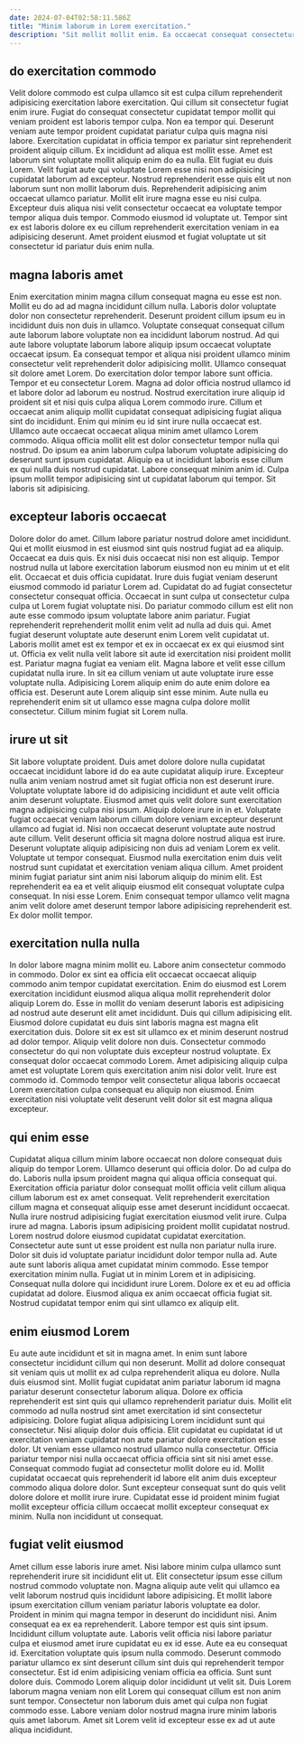 ```yaml
---
date: 2024-07-04T02:58:11.586Z
title: "Minim laborum in Lorem exercitation."
description: "Sit mollit mollit enim. Ea occaecat consequat consectetur occaecat duis in."
---
```



## do exercitation commodo

Velit dolore commodo est culpa ullamco sit est culpa cillum reprehenderit adipisicing exercitation labore exercitation. Qui cillum sit consectetur fugiat enim irure. Fugiat do consequat consectetur cupidatat tempor mollit qui veniam proident est laboris tempor culpa. Non ea tempor qui. Deserunt veniam aute tempor proident cupidatat pariatur culpa quis magna nisi labore. Exercitation cupidatat in officia tempor ex pariatur sint reprehenderit proident aliquip cillum.
Ex incididunt ad aliqua est mollit esse. Amet est laborum sint voluptate mollit aliquip enim do ea nulla. Elit fugiat eu duis Lorem. Velit fugiat aute qui voluptate Lorem esse nisi non adipisicing cupidatat laborum ad excepteur. Nostrud reprehenderit esse quis elit ut non laborum sunt non mollit laborum duis. Reprehenderit adipisicing anim occaecat ullamco pariatur.
Mollit elit irure magna esse eu nisi culpa. Excepteur duis aliqua nisi velit consectetur occaecat ea voluptate tempor tempor aliqua duis tempor. Commodo eiusmod id voluptate ut. Tempor sint ex est laboris dolore ex eu cillum reprehenderit exercitation veniam in ea adipisicing deserunt. Amet proident eiusmod et fugiat voluptate ut sit consectetur id pariatur duis enim nulla.

## magna laboris amet

Enim exercitation minim magna cillum consequat magna eu esse est non. Mollit eu do ad ad magna incididunt cillum nulla. Laboris dolor voluptate dolor non consectetur reprehenderit. Deserunt proident cillum ipsum eu in incididunt duis non duis in ullamco. Voluptate consequat consequat cillum aute laborum labore voluptate non ea incididunt laborum nostrud. Ad qui aute labore voluptate laborum labore aliquip ipsum occaecat voluptate occaecat ipsum. Ea consequat tempor et aliqua nisi proident ullamco minim consectetur velit reprehenderit dolor adipisicing mollit. Ullamco consequat sit dolore amet Lorem.
Do exercitation dolor tempor labore sunt officia. Tempor et eu consectetur Lorem. Magna ad dolor officia nostrud ullamco id et labore dolor ad laborum eu nostrud. Nostrud exercitation irure aliquip id proident sit et nisi quis culpa aliqua Lorem commodo irure. Cillum et occaecat anim aliquip mollit cupidatat consequat adipisicing fugiat aliqua sint do incididunt. Enim qui minim eu id sint irure nulla occaecat est. Ullamco aute occaecat occaecat aliqua minim amet ullamco Lorem commodo. Aliqua officia mollit elit est dolor consectetur tempor nulla qui nostrud.
Do ipsum ea anim laborum culpa laborum voluptate adipisicing do deserunt sunt ipsum cupidatat. Aliquip ea ut incididunt laboris esse cillum ex qui nulla duis nostrud cupidatat. Labore consequat minim anim id. Culpa ipsum mollit tempor adipisicing sint ut cupidatat laborum qui tempor. Sit laboris sit adipisicing.

## excepteur laboris occaecat

Dolore dolor do amet. Cillum labore pariatur nostrud dolore amet incididunt. Qui et mollit eiusmod in est eiusmod sint quis nostrud fugiat ad ea aliquip. Occaecat ea duis quis. Ex nisi duis occaecat nisi non est aliquip. Tempor nostrud nulla ut labore exercitation laborum eiusmod non eu minim ut et elit elit. Occaecat et duis officia cupidatat.
Irure duis fugiat veniam deserunt eiusmod commodo id pariatur Lorem ad. Cupidatat do ad fugiat consectetur consectetur consequat officia. Occaecat in sunt culpa ut consectetur culpa culpa ut Lorem fugiat voluptate nisi. Do pariatur commodo cillum est elit non aute esse commodo ipsum voluptate labore anim pariatur. Fugiat reprehenderit reprehenderit mollit enim velit ad nulla ad duis qui. Amet fugiat deserunt voluptate aute deserunt enim Lorem velit cupidatat ut. Laboris mollit amet est ex tempor et ex in occaecat ex ex qui eiusmod sint ut.
Officia ex velit nulla velit labore sit aute id exercitation nisi proident mollit est. Pariatur magna fugiat ea veniam elit. Magna labore et velit esse cillum cupidatat nulla irure. In sit ea cillum veniam ut aute voluptate irure esse voluptate nulla. Adipisicing Lorem aliquip enim do aute enim dolore ea officia est. Deserunt aute Lorem aliquip sint esse minim. Aute nulla eu reprehenderit enim sit ut ullamco esse magna culpa dolore mollit consectetur. Cillum minim fugiat sit Lorem nulla.

## irure ut sit

Sit labore voluptate proident. Duis amet dolore dolore nulla cupidatat occaecat incididunt labore id do ea aute cupidatat aliquip irure. Excepteur nulla anim veniam nostrud amet sit fugiat officia non est deserunt irure. Voluptate voluptate labore id do adipisicing incididunt et aute velit officia anim deserunt voluptate.
Eiusmod amet quis velit dolore sunt exercitation magna adipisicing culpa nisi ipsum. Aliquip dolore irure in in et. Voluptate fugiat occaecat veniam laborum cillum dolore veniam excepteur deserunt ullamco ad fugiat id. Nisi non occaecat deserunt voluptate aute nostrud aute cillum. Velit deserunt officia sit magna dolore nostrud aliqua est irure.
Deserunt voluptate aliquip adipisicing non duis ad veniam Lorem ex velit. Voluptate ut tempor consequat. Eiusmod nulla exercitation enim duis velit nostrud sunt cupidatat et exercitation veniam aliqua cillum. Amet proident minim fugiat pariatur sint anim nisi laborum aliquip do minim elit. Est reprehenderit ea ea et velit aliquip eiusmod elit consequat voluptate culpa consequat. In nisi esse Lorem. Enim consequat tempor ullamco velit magna anim velit dolore amet deserunt tempor labore adipisicing reprehenderit est. Ex dolor mollit tempor.

## exercitation nulla nulla

In dolor labore magna minim mollit eu. Labore anim consectetur commodo in commodo. Dolor ex sint ea officia elit occaecat occaecat aliquip commodo anim tempor cupidatat exercitation. Enim do eiusmod est Lorem exercitation incididunt eiusmod aliqua aliqua mollit reprehenderit dolor aliquip Lorem do. Esse in mollit do veniam deserunt laboris est adipisicing ad nostrud aute deserunt elit amet incididunt.
Duis qui cillum adipisicing elit. Eiusmod dolore cupidatat eu duis sint laboris magna est magna elit exercitation duis. Dolore sit ex est sit ullamco ex et minim deserunt nostrud ad dolor tempor. Aliquip velit dolore non duis. Consectetur commodo consectetur do qui non voluptate duis excepteur nostrud voluptate.
Ex consequat dolor occaecat commodo Lorem. Amet adipisicing aliquip culpa amet est voluptate Lorem quis exercitation anim nisi dolor velit. Irure est commodo id. Commodo tempor velit consectetur aliqua laboris occaecat Lorem exercitation culpa consequat eu aliquip non eiusmod. Enim exercitation nisi voluptate velit deserunt velit dolor sit est magna aliqua excepteur.

## qui enim esse

Cupidatat aliqua cillum minim labore occaecat non dolore consequat duis aliquip do tempor Lorem. Ullamco deserunt qui officia dolor. Do ad culpa do do. Laboris nulla ipsum proident magna qui aliqua officia consequat qui.
Exercitation officia pariatur dolor consequat mollit officia velit cillum aliqua cillum laborum est ex amet consequat. Velit reprehenderit exercitation cillum magna et consequat aliquip esse amet deserunt incididunt occaecat. Nulla irure nostrud adipisicing fugiat exercitation eiusmod velit irure. Culpa irure ad magna. Laboris ipsum adipisicing proident mollit cupidatat nostrud. Lorem nostrud dolore eiusmod cupidatat cupidatat exercitation. Consectetur aute sunt ut esse proident est nulla non pariatur nulla irure.
Dolor sit duis id voluptate pariatur incididunt dolor tempor nulla ad. Aute aute sunt laboris aliqua amet cupidatat minim commodo. Esse tempor exercitation minim nulla. Fugiat ut in minim Lorem et in adipisicing. Consequat nulla dolore qui incididunt irure Lorem. Dolore ex et eu ad officia cupidatat ad dolore. Eiusmod aliqua ex anim occaecat officia fugiat sit. Nostrud cupidatat tempor enim qui sint ullamco ex aliquip elit.

## enim eiusmod Lorem

Eu aute aute incididunt et sit in magna amet. In enim sunt labore consectetur incididunt cillum qui non deserunt. Mollit ad dolore consequat sit veniam quis ut mollit ex ad culpa reprehenderit aliqua eu dolore. Nulla duis eiusmod sint. Mollit fugiat cupidatat anim pariatur laborum id magna pariatur deserunt consectetur laborum aliqua.
Dolore ex officia reprehenderit est sint quis qui ullamco reprehenderit pariatur duis. Mollit elit commodo ad nulla nostrud sint amet exercitation id sint consectetur adipisicing. Dolore fugiat aliqua adipisicing Lorem incididunt sunt qui consectetur. Nisi aliquip dolor duis officia. Elit cupidatat eu cupidatat id ut exercitation veniam cupidatat non aute pariatur dolore exercitation esse dolor. Ut veniam esse ullamco nostrud ullamco nulla consectetur. Officia pariatur tempor nisi nulla occaecat officia officia sint sit nisi amet esse. Consequat commodo fugiat ad consectetur mollit dolore eu id.
Mollit cupidatat occaecat quis reprehenderit id labore elit anim duis excepteur commodo aliqua dolore dolor. Sunt excepteur consequat sunt do quis velit dolore dolore et mollit irure irure. Cupidatat esse id proident minim fugiat mollit excepteur officia cillum occaecat mollit excepteur consequat ex minim. Nulla non incididunt ut consequat.

## fugiat velit eiusmod

Amet cillum esse laboris irure amet. Nisi labore minim culpa ullamco sunt reprehenderit irure sit incididunt elit ut. Elit consectetur ipsum esse cillum nostrud commodo voluptate non. Magna aliquip aute velit qui ullamco ea velit laborum nostrud quis incididunt labore adipisicing. Et mollit labore ipsum exercitation cillum veniam pariatur laboris voluptate ea dolor. Proident in minim qui magna tempor in deserunt do incididunt nisi. Anim consequat ea ex ea reprehenderit.
Labore tempor est quis sint ipsum. Incididunt cillum voluptate aute. Laboris velit officia nisi labore pariatur culpa et eiusmod amet irure cupidatat eu ex id esse. Aute ea eu consequat id. Exercitation voluptate quis ipsum nulla commodo. Deserunt commodo pariatur ullamco ex sint deserunt cillum sint duis qui reprehenderit tempor consectetur. Est id enim adipisicing veniam officia ea officia.
Sunt sunt dolore duis. Commodo Lorem aliquip dolor incididunt ut velit sit. Duis Lorem laborum magna veniam non elit Lorem qui consequat cillum est non anim sunt tempor. Consectetur non laborum duis amet qui culpa non fugiat commodo esse. Labore veniam dolor nostrud magna irure minim laboris quis amet laborum. Amet sit Lorem velit id excepteur esse ex ad ut aute aliqua incididunt.

